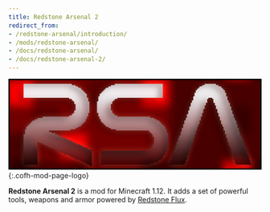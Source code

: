 ```yaml
---
title: Redstone Arsenal 2
redirect_from:
- /redstone-arsenal/introduction/
- /mods/redstone-arsenal/
- /docs/redstone-arsenal/
- /docs/redstone-arsenal-2/
---
```


![Redstone Arsenal logo](/assets/images/modlogos/redstone-arsenal.png){:.cofh-mod-page-logo}


**Redstone Arsenal 2** is a mod for Minecraft 1.12. It adds a set of powerful
tools, weapons and armor powered by [Redstone Flux](/docs/redstone-flux/).
